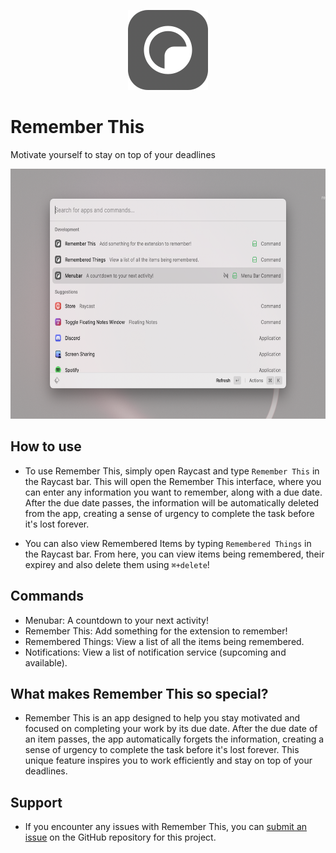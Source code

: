 <p align="center">
    <img src="assets/command_icon.png" alt="Remember This" width="128" height="128">
<h1>Remember This </h1>


Motivate yourself to stay on top of your deadlines

 <img src="metadata/remember-this-1.png" alt="Remember This Commands" width="600" height="400">

## How to use

- To use Remember This, simply open Raycast and type `Remember This` in the Raycast bar. This will open the Remember This interface, where you can enter any information you want to remember, along with a due date. After the due date passes, the information will be automatically deleted from the app, creating a sense of urgency to complete the task before it's lost forever.

- You can also view Remembered Items by typing `Remembered Things` in the Raycast bar. From here, you can view items being remembered, their expirey and also delete them using `⌘+delete`!

## Commands

- Menubar: A countdown to your next activity!
- Remember This: Add something for the extension to remember!
- Remembered Things: View a list of all the items being remembered.
- Notifications: View a list of notification service (supcoming and available).


## What makes Remember This so special?

- Remember This is an app designed to help you stay motivated and focused on completing your work by its due date. After the due date of an item passes, the app automatically forgets the information, creating a sense of urgency to complete the task before it's lost forever. This unique feature inspires you to work efficiently and stay on top of your deadlines.

## Support

- If you encounter any issues with Remember This, you can [submit an issue](https://github.com/raycast/extensions/issues/new?assignees=&labels=extension,bug&projects=&template=extension_bug_report.yml&title=[Remember%20This]) on the GitHub repository for this project.

</p>
